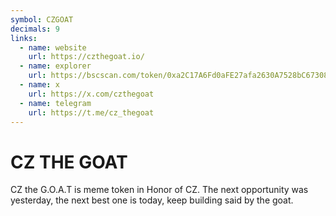 ```yaml
---
symbol: CZGOAT
decimals: 9
links:
  - name: website
    url: https://czthegoat.io/
  - name: explorer
    url: https://bscscan.com/token/0xa2C17A6Fd0aFE27afa2630A7528bC673089E6b8d
  - name: x
    url: https://x.com/czthegoat
  - name: telegram
    url: https://t.me/cz_thegoat
---
```


# CZ THE GOAT

CZ the G.O.A.T is meme token in Honor of CZ. The next opportunity was yesterday, the next best one is today, keep building said by the goat.
